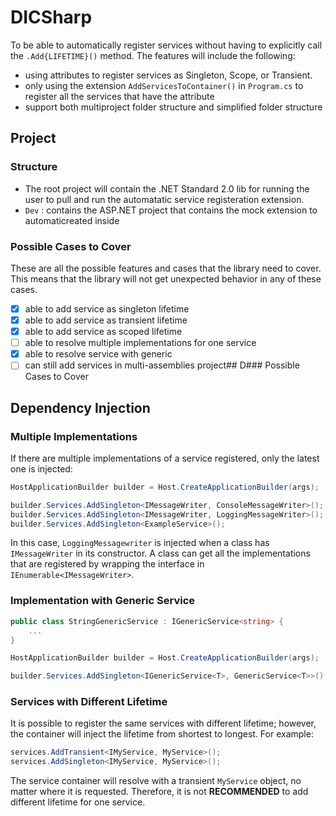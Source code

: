 # DICSharp

To be able to automatically register services without having to explicitly call the `.Add{LIFETIME}()` method. The features will include the following:

- using attributes to register services as Singleton, Scope, or Transient.
- only using the extension `AddServicesToContainer()` in `Program.cs` to register all the services that have the attribute
- support both multiproject folder structure and simplified folder structure

## Project

### Structure

- The root project will contain the .NET Standard 2.0 lib for running the user to pull and run the automatatic service registeration extension.
- `Dev` : contains the ASP.NET project that contains the mock extension to automaticreated inside

### Possible Cases to Cover

These are all the possible features and cases that the library need to cover. This means that the library will not get unexpected behavior in any of these cases.

- [x] able to add service as singleton lifetime
- [x] able to add service as transient lifetime
- [x] able to add service as scoped lifetime
- [ ] able to resolve multiple implementations for one service
- [x] able to resolve service with generic
- [ ] can still add services in multi-assemblies project## D### Possible Cases to Cover

## Dependency Injection

### Multiple Implementations

If there are multiple implementations of a service registered, only the latest one is injected:

```c#
HostApplicationBuilder builder = Host.CreateApplicationBuilder(args);

builder.Services.AddSingleton<IMessageWriter, ConsoleMessageWriter>();
builder.Services.AddSingleton<IMessageWriter, LoggingMessageWriter>();
builder.Services.AddSingleton<ExampleService>();
```

In this case, `LoggingMessagewriter` is injected when a class has `IMessageWriter` in its constructor. A class can get all the implementations that are registered by wrapping the interface in `IEnumerable<IMessageWriter>`.

### Implementation with Generic Service

```c#
public class StringGenericService : IGenericService<string> {
    ...
}

HostApplicationBuilder builder = Host.CreateApplicationBuilder(args);

builder.Services.AddSingleton<IGenericService<T>, GenericService<T>>();
```

### Services with Different Lifetime

It is possible to register the same services with different lifetime; however, the container will inject the lifetime from shortest to longest. For example:

```c#
services.AddTransient<IMyService, MyService>();
services.AddSingleton<IMyService, MyService>();
```

The service container will resolve with a transient `MyService` object, no matter where it is requested. Therefore, it is not **RECOMMENDED** to add different lifetime for one service.
